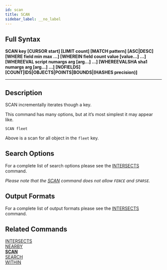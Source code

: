 ```yaml
---
id: scan
title: SCAN
sidebar_label: __no_label
---
```


## Full Syntax

**SCAN  key [CURSOR start] [LIMIT count] [MATCH pattern] [ASC|DESC] [WHERE field min max ...] [WHEREIN field count value [value...] ...] [WHEREEVAL script numargs arg [arg...] ...] [WHEREEVALSHA sha1 numargs arg [arg...] ...] [NOFIELDS] [COUNT|IDS|OBJECTS|POINTS|BOUNDS|(HASHES precision)]**

---

## Description

SCAN incrementally iterates though a key.

This command has many options, but at it’s most simplest it may appear like.

```tile38
SCAN fleet
```

Above is a scan for all object in the `fleet` key.

## Search Options

For a complete list of search options please see the [INTERSECTS](/commands/intersects#search-options) command.

*Please note that the [SCAN](/commands/scan) command does not allow `FENCE` and `SPARSE`.*

## Output Formats

For a complete list of output formats please see the [INTERSECTS](/commands/intersects#output-formats) command.

## Related Commands

[INTERSECTS](intersects.html)<br>
[NEARBY](nearby.html)<br>
**[SCAN](scan.html)**<br>
[SEARCH](search.html)<br>
[WITHIN](within.html)<br>